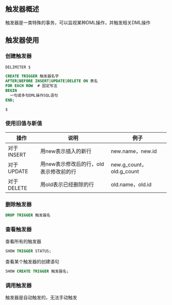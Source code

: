## 触发器概述

触发器是一类特殊的事务，可以监视某种DML操作，并触发相关DML操作



## 触发器使用

### 创建触发器

```sql
DELIMITER $

CREATE TRIGGER 触发器名字
AFTER|BEFORE INSERT|UPDATE|DELETE ON 表名
FOR EACH ROW  # 固定写法
BEGIN
  一句或多句DML操作SQL语句
END;

$
```

### 使用旧值与新值

| 操作        | 说明                                   | 例子                     |
| ----------- | -------------------------------------- | ------------------------ |
| 对于 INSERT | 用new表示插入的新行                    | new.name，new.id         |
| 对于 UPDATE | 用new表示修改后的行，old表示修改前的行 | new.g_count，old.g_count |
| 对于 DELETE | 用old表示已经删除的行                  | old.name，old.id         |

### 删除触发器

```sql
DROP TRIGGER 触发器名
```

### 查看触发器

查看所有的触发器

```sql
SHOW TRIGGER STATUS;
```

查看某个触发器的创建语句

```sql
SHOW CREATE TRIGGER 触发器名;
```

### 调用触发器

触发器是自动触发的，无法手动触发